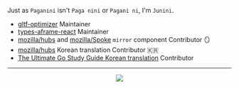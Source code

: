 Just as `Paganini` isn't `Paga nini` or `Pagani ni`, I'm `Junini`.

- [gltf-optimizer](https://github.com/juunini/gltf-optimizer) Maintainer
- [types-aframe-react](https://github.com/juunini/types-aframe-react) Maintainer
- [mozilla/hubs](https://github.com/mozilla/hubs) and [mozilla/Spoke](https://github.com/mozilla/Spoke) `mirror` component Contributor 🪞  
- [mozilla/hubs](https://github.com/mozilla/hubs) Korean translation Contributor 🇰🇷  
- [The Ultimate Go Study Guide Korean translation](https://github.com/ultimate-go-korean/translation) Contributor  

---

<div align="center">
  <img src="https://github-readme-stats.vercel.app/api?username=juunini&show_icons=true&theme=gruvbox" />
</div>
